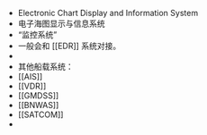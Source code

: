 - Electronic Chart Display and Information System
- 电子海图显示与信息系统
- “监控系统”
- 一般会和 [[EDR]] 系统对接。
-
- 其他船载系统：
- [[AIS]]
- [[VDR]]
- [[GMDSS]]
- [[BNWAS]]
- [[SATCOM]]
-